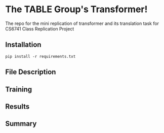 # The TABLE Group's Transformer!

The repo for the mini replication of transformer and its translation task for CS6741 Class Replication Project

## Installation

```
pip install -r requirements.txt
```

## File Description

## Training

## Results

## Summary
